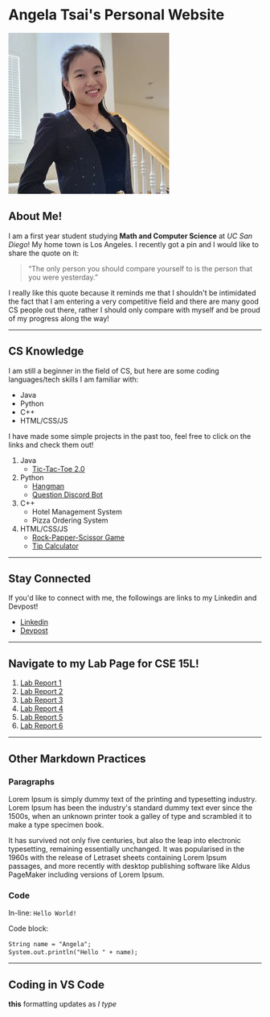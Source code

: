 # Angela Tsai's Personal Website

![Image](Images/me.jpg)

## About Me!

I am a first year student studying **Math and Computer Science** at _UC San Diego_! My home town is Los Angeles. I recently got a pin and I would like to share the quote on it:

> “The only person you should compare yourself to is the person that you were yesterday.”

I really like this quote because it reminds me that I shouldn't be intimidated the fact that I am entering a very competitive field and there are many good CS people out there, rather I should only compare with myself and be proud of my progress along the way!

---

## CS Knowledge

I am still a beginner in the field of CS, but here are some coding languages/tech skills I am familiar with:

- Java
- Python
- C++
- HTML/CSS/JS

I have made some simple projects in the past too, feel free to click on the links and check them out!

1. Java
   - [Tic-Tac-Toe 2.0](https://github.com/angelatsai1214/TicTacToe-2.0)
2. Python
   - [Hangman](https://github.com/angelatsai1214/Hangman.py)
   - [Question Discord Bot](https://github.com/angelatsai1214/Questions-Bot)
3. C++
   - Hotel Management System
   - Pizza Ordering System
4. HTML/CSS/JS
   - [Rock-Papper-Scissor Game](https://github.com/angelatsai1214/Rock-Paper-Scissor-DOM)
   - [Tip Calculator](https://github.com/angelatsai1214/Tip-Calculator-DOM)

---

## Stay Connected

If you'd like to connect with me, the followings are links to my Linkedin and Devpost!

- [Linkedin](https://www.linkedin.com/in/cho-jung-tsai-756150215/)
- [Devpost](https://devpost.com/29317?ref_content=user-portfolio&ref_feature=portfolio&ref_medium=global-nav)

---

## Navigate to my Lab Page for CSE 15L!

1. [Lab Report 1](https://angelatsai1214.github.io/cse15l-lab-reports/lab-report-1-week-0.html)
2. [Lab Report 2](https://angelatsai1214.github.io/cse15l-lab-reports/lab-report-2-week-1.html)
3. [Lab Report 3](https://angelatsai1214.github.io/cse15l-lab-reports/lab-report-3-week-3.html)
4. [Lab Report 4](https://angelatsai1214.github.io/cse15l-lab-reports/lab-report-4-week-5.html)
5. [Lab Report 5](https://angelatsai1214.github.io/cse15l-lab-reports/lab-report-5-week-7.html)
6. [Lab Report 6](https://angelatsai1214.github.io/cse15l-lab-reports/lab-report-6-week-8.html)

---

## Other Markdown Practices

### Paragraphs

Lorem Ipsum is simply dummy text of the printing and typesetting industry. Lorem Ipsum has been the industry's standard dummy text ever since the 1500s, when an unknown printer took a galley of type and scrambled it to make a type specimen book.

It has survived not only five centuries, but also the leap into electronic typesetting, remaining essentially unchanged. It was popularised in the 1960s with the release of Letraset sheets containing Lorem Ipsum passages, and more recently with desktop publishing software like Aldus PageMaker including versions of Lorem Ipsum.

### Code

In-line: `Hello World!`

Code block:

```
String name = "Angela";
System.out.println("Hello " + name);
```

---

## Coding in VS Code

**this** formatting updates as _I type_
